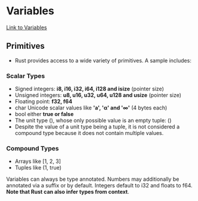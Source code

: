 # Variables

[Link to Variables](https://doc.rust-lang.org/rust-by-example/primitives.html)

## Primitives
 - Rust provides access to a wide variety of primitives. A sample includes:

### Scalar Types
- Signed integers: **i8, i16, i32, i64, i128 and isize** (pointer size)
- Unsigned integers: **u8, u16, u32, u64, u128 and usize** (pointer size)
- Floating point: **f32, f64**
- char Unicode scalar values like **'a', 'α' and '∞'** (4 bytes each)
- bool either **true or false**
- The unit type (), whose only possible value is an empty tuple: ()
- Despite the value of a unit type being a tuple, it is not considered a compound type because it does not contain multiple values.

### Compound Types
- Arrays like [1, 2, 3]
- Tuples like (1, true)

Variables can always be type annotated. Numbers may additionally be annotated via a suffix or by default. Integers default to i32 and floats to f64. 
**Note that Rust can also infer types from context**.
